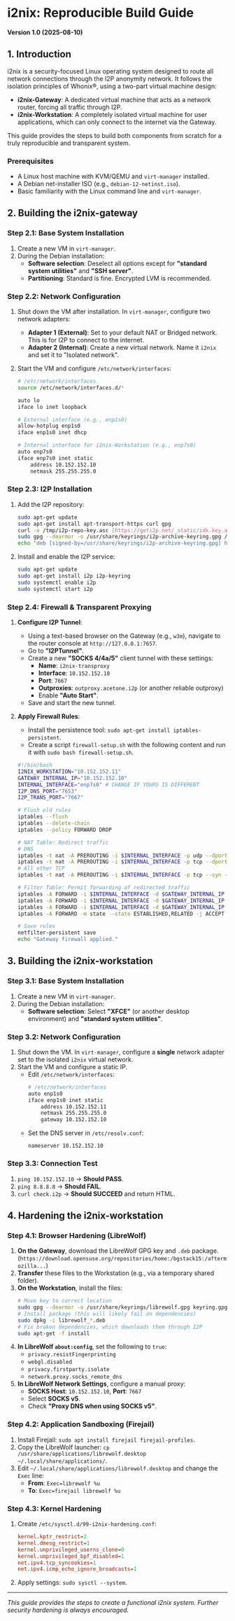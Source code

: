 # i2nix: Reproducible Build Guide
**Version 1.0 (2025-08-10)**

## 1. Introduction
i2nix is a security-focused Linux operating system designed to route all network connections through the I2P anonymity network. It follows the isolation principles of Whonix®, using a two-part virtual machine design:

* **i2nix-Gateway**: A dedicated virtual machine that acts as a network router, forcing all traffic through I2P.
* **i2nix-Workstation**: A completely isolated virtual machine for user applications, which can only connect to the internet via the Gateway.

This guide provides the steps to build both components from scratch for a truly reproducible and transparent system.

### Prerequisites
* A Linux host machine with KVM/QEMU and `virt-manager` installed.
* A Debian net-installer ISO (e.g., `debian-12-netinst.iso`).
* Basic familiarity with the Linux command line and `virt-manager`.

## 2. Building the i2nix-gateway

### Step 2.1: Base System Installation
1.  Create a new VM in `virt-manager`.
2.  During the Debian installation:
    * **Software selection**: Deselect all options except for **"standard system utilities"** and **"SSH server"**.
    * **Partitioning**: Standard is fine. Encrypted LVM is recommended.

### Step 2.2: Network Configuration
1.  Shut down the VM after installation. In `virt-manager`, configure two network adapters:
    * **Adapter 1 (External)**: Set to your default NAT or Bridged network. This is for I2P to connect to the internet.
    * **Adapter 2 (Internal)**: Create a new virtual network. Name it `i2nix` and set it to "Isolated network".
2.  Start the VM and configure `/etc/network/interfaces`:

    ```bash
    # /etc/network/interfaces
    source /etc/network/interfaces.d/*

    auto lo
    iface lo inet loopback

    # External interface (e.g., enp1s0)
    allow-hotplug enp1s0
    iface enp1s0 inet dhcp

    # Internal interface for i2nix-Workstation (e.g., enp7s0)
    auto enp7s0
    iface enp7s0 inet static
        address 10.152.152.10
        netmask 255.255.255.0
    ```

### Step 2.3: I2P Installation
1.  Add the I2P repository:
    ```bash
    sudo apt-get update
    sudo apt-get install apt-transport-https curl gpg
    curl -o /tmp/i2p-repo-key.asc [https://geti2p.net/_static/idk.key.asc](https://geti2p.net/_static/idk.key.asc)
    sudo gpg --dearmor -o /usr/share/keyrings/i2p-archive-keyring.gpg /tmp/i2p-repo-key.asc
    echo "deb [signed-by=/usr/share/keyrings/i2p-archive-keyring.gpg] https://deb.i2p.net/ $(lsb_release -sc) main" | sudo tee /etc/apt/sources.list.d/i2p.list
    ```
2.  Install and enable the I2P service:
    ```bash
    sudo apt-get update
    sudo apt-get install i2p i2p-keyring
    sudo systemctl enable i2p
    sudo systemctl start i2p
    ```

### Step 2.4: Firewall & Transparent Proxying
1.  **Configure I2P Tunnel**:
    * Using a text-based browser on the Gateway (e.g., `w3m`), navigate to the router console at `http://127.0.0.1:7657`.
    * Go to **"I2PTunnel"**.
    * Create a new **"SOCKS 4/4a/5"** client tunnel with these settings:
        * **Name**: `i2nix-transproxy`
        * **Interface**: `10.152.152.10`
        * **Port**: `7667`
        * **Outproxies**: `outproxy.acetone.i2p` (or another reliable outproxy)
        * Enable **"Auto Start"**.
    * Save and start the new tunnel.

2.  **Apply Firewall Rules**:
    * Install the persistence tool: `sudo apt-get install iptables-persistent`.
    * Create a script `firewall-setup.sh` with the following content and run it with `sudo bash firewall-setup.sh`.

    ```bash
    #!/bin/bash
    I2NIX_WORKSTATION="10.152.152.11"
    GATEWAY_INTERNAL_IP="10.152.152.10"
    INTERNAL_INTERFACE="enp7s0" # CHANGE IF YOURS IS DIFFERENT
    I2P_DNS_PORT="7653"
    I2P_TRANS_PORT="7667"

    # Flush old rules
    iptables --flush
    iptables --delete-chain
    iptables --policy FORWARD DROP

    # NAT Table: Redirect traffic
    # DNS
    iptables -t nat -A PREROUTING -i $INTERNAL_INTERFACE -p udp --dport 53 -j DNAT --to-destination $GATEWAY_INTERNAL_IP:$I2P_DNS_PORT
    iptables -t nat -A PREROUTING -i $INTERNAL_INTERFACE -p tcp --dport 53 -j DNAT --to-destination $GATEWAY_INTERNAL_IP:$I2P_DNS_PORT
    # All other TCP
    iptables -t nat -A PREROUTING -i $INTERNAL_INTERFACE -p tcp --syn -j DNAT --to-destination $GATEWAY_INTERNAL_IP:$I2P_TRANS_PORT

    # Filter Table: Permit forwarding of redirected traffic
    iptables -A FORWARD -i $INTERNAL_INTERFACE -d $GATEWAY_INTERNAL_IP -p tcp --dport $I2P_TRANS_PORT -m state --state NEW -j ACCEPT
    iptables -A FORWARD -i $INTERNAL_INTERFACE -d $GATEWAY_INTERNAL_IP -p tcp --dport $I2P_DNS_PORT -m state --state NEW -j ACCEPT
    iptables -A FORWARD -i $INTERNAL_INTERFACE -d $GATEWAY_INTERNAL_IP -p udp --dport $I2P_DNS_PORT -m state --state NEW -j ACCEPT
    iptables -A FORWARD -m state --state ESTABLISHED,RELATED -j ACCEPT

    # Save rules
    netfilter-persistent save
    echo "Gateway firewall applied."
    ```

## 3. Building the i2nix-workstation

### Step 3.1: Base System Installation
1.  Create a new VM in `virt-manager`.
2.  During the Debian installation:
    * **Software selection**: Select **"XFCE"** (or another desktop environment) and **"standard system utilities"**.

### Step 3.2: Network Configuration
1.  Shut down the VM. In `virt-manager`, configure a **single** network adapter set to the isolated `i2nix` virtual network.
2.  Start the VM and configure a static IP.
    * Edit `/etc/network/interfaces`:
        ```bash
        # /etc/network/interfaces
        auto enp1s0
        iface enp1s0 inet static
            address 10.152.152.11
            netmask 255.255.255.0
            gateway 10.152.152.10
        ```
    * Set the DNS server in `/etc/resolv.conf`:
        ```
        nameserver 10.152.152.10
        ```
### Step 3.3: Connection Test
1.  `ping 10.152.152.10` -> **Should PASS**.
2.  `ping 8.8.8.8` -> **Should FAIL**.
3.  `curl check.i2p` -> **Should SUCCEED** and return HTML.

## 4. Hardening the i2nix-workstation

### Step 4.1: Browser Hardening (LibreWolf)
1.  **On the Gateway**, download the LibreWolf GPG key and `.deb` package. (`https://download.opensuse.org/repositories/home:/bgstack15:/aftermozilla...`)
2.  **Transfer** these files to the Workstation (e.g., via a temporary shared folder).
3.  **On the Workstation**, install the files:
    ```bash
    # Move key to correct location
    sudo gpg --dearmor -o /usr/share/keyrings/librewolf.gpg keyring.gpg
    # Install package (this will likely fail on dependencies)
    sudo dpkg -i librewolf_*.deb
    # Fix broken dependencies, which downloads them through I2P
    sudo apt-get -f install
    ```
4.  **In LibreWolf `about:config`**, set the following to `true`:
    * `privacy.resistFingerprinting`
    * `webgl.disabled`
    * `privacy.firstparty.isolate`
    * `network.proxy.socks_remote_dns`
5.  **In LibreWolf Network Settings**, configure a manual proxy:
    * **SOCKS Host**: `10.152.152.10`, **Port**: `7667`
    * Select **SOCKS v5**.
    * Check **"Proxy DNS when using SOCKS v5"**.

### Step 4.2: Application Sandboxing (Firejail)
1.  Install Firejail: `sudo apt install firejail firejail-profiles`.
2.  Copy the LibreWolf launcher: `cp /usr/share/applications/librewolf.desktop ~/.local/share/applications/`.
3.  Edit `~/.local/share/applications/librewolf.desktop` and change the `Exec` line:
    * **From**: `Exec=librewolf %u`
    * **To**: `Exec=firejail librewolf %u`

### Step 4.3: Kernel Hardening
1.  Create `/etc/sysctl.d/99-i2nix-hardening.conf`:
    ```ini
    kernel.kptr_restrict=2
    kernel.dmesg_restrict=1
    kernel.unprivileged_userns_clone=0
    kernel.unprivileged_bpf_disabled=1
    net.ipv4.tcp_syncookies=1
    net.ipv4.icmp_echo_ignore_broadcasts=1
    ```
2.  Apply settings: `sudo sysctl --system`.

---
*This guide provides the steps to create a functional i2nix system. Further security hardening is always encouraged.*
